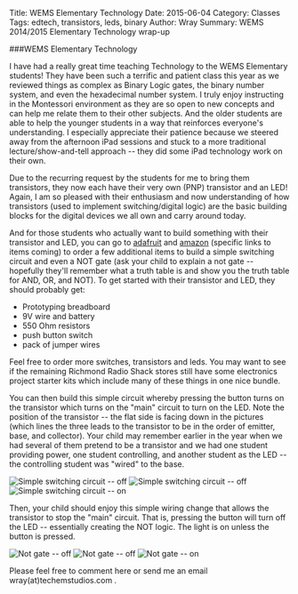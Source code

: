 Title: WEMS Elementary Technology
Date: 2015-06-04
Category: Classes
Tags: edtech, transistors, leds, binary
Author: Wray
Summary: WEMS 2014/2015 Elementary Technology wrap-up

###WEMS Elementary Technology

I have had a really great time teaching Technology to the WEMS Elementary students! They have been such a terrific and patient class this year as we reviewed things as complex as Binary Logic gates, the binary number system, and even the hexadecimal number system. I truly enjoy instructing in the Montessori environment as they are so open to new concepts and can help me relate them to their other subjects. And the older students are able to help the younger students in a way that reinforces everyone's understanding. I especially appreciate their patience because we steered away from the afternoon iPad sessions and stuck to a more traditional lecture/show-and-tell approach -- they did some iPad technology work on their own.

Due to the recurring request by the students for me to bring them transistors, they now each have their very own (PNP) transistor and an LED! Again, I am so pleased with their enthusiasm and now understanding of how transistors (used to implement switching/digital logic) are the basic building blocks for the digital devices we all own and carry around today.

And for those students who actually want to build something with their transistor and LED, you can go to [adafruit](http://www.adafruit.com) and [amazon](http://amazon.com) (specific links to items coming) to order a few additional items to build a simple switching circuit and even a NOT gate (ask your child to explain a not gate -- hopefully they'll remember what a truth table is and show you the truth table for AND, OR, and NOT). To get started with their transistor and LED, they should probably get:

* Prototyping breadboard
* 9V wire and battery
* 550 Ohm resistors
* push button switch
* pack of jumper wires

Feel free to order more switches, transistors and leds. You may want to see if the remaining Richmond Radio Shack stores still have some electronics project starter kits which include many of these things in one nice bundle.

You can then build this simple circuit whereby pressing the button turns on the transistor which turns on the "main" circuit to turn on the LED. Note the position of the transistor -- the flat side is facing down in the pictures (which lines the three leads to the transistor to be in the order of emitter, base, and collector). Your child may remember earlier in the year when we had several of them pretend to be a transistor and we had one student providing power, one student controlling, and another student as the LED -- the controlling student was "wired" to the base.

![Simple switching circuit -- off]({filename}/images/simple-off.jpg)
![Simple switching circuit -- off]({filename}/images/simple-off2.jpg)
![Simple switching circuit -- on]({filename}/images/simple-on.jpg)

Then, your child should enjoy this simple wiring change that allows the transistor to stop the "main" circuit. That is, pressing the button will turn off the LED -- essentially creating the NOT logic. The light is on unless the button is pressed.

![Not gate -- off]({filename}/images/not-off.jpg)
![Not gate -- off]({filename}/images/not-off2.jpg)
![Not gate -- on]({filename}/images/not-on.jpg)


Please feel free to comment here or send me an email wray(at)techemstudios.com .



 

